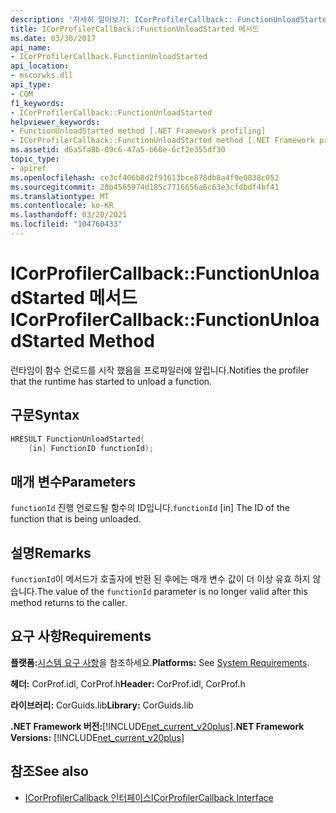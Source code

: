 ```yaml
---
description: '자세히 알아보기: ICorProfilerCallback:: FunctionUnloadStarted 메서드'
title: ICorProfilerCallback::FunctionUnloadStarted 메서드
ms.date: 03/30/2017
api_name:
- ICorProfilerCallback.FunctionUnloadStarted
api_location:
- mscorwks.dll
api_type:
- COM
f1_keywords:
- ICorProfilerCallback::FunctionUnloadStarted
helpviewer_keywords:
- FunctionUnloadStarted method [.NET Framework profiling]
- ICorProfilerCallback::FunctionUnloadStarted method [.NET Framework profiling]
ms.assetid: d6a5fa8b-09c6-47a5-b60e-6cf2e355df30
topic_type:
- apiref
ms.openlocfilehash: ce3cf406b8d2f91613bce878db8a4f9e0838c052
ms.sourcegitcommit: 20b4565974d185c7716656a6c63e3cfdbdf4bf41
ms.translationtype: MT
ms.contentlocale: ko-KR
ms.lasthandoff: 03/20/2021
ms.locfileid: "104760433"
---
```

# <a name="icorprofilercallbackfunctionunloadstarted-method"></a><span data-ttu-id="6b4a1-103">ICorProfilerCallback::FunctionUnloadStarted 메서드</span><span class="sxs-lookup"><span data-stu-id="6b4a1-103">ICorProfilerCallback::FunctionUnloadStarted Method</span></span>

<span data-ttu-id="6b4a1-104">런타임이 함수 언로드를 시작 했음을 프로파일러에 알립니다.</span><span class="sxs-lookup"><span data-stu-id="6b4a1-104">Notifies the profiler that the runtime has started to unload a function.</span></span>  
  
## <a name="syntax"></a><span data-ttu-id="6b4a1-105">구문</span><span class="sxs-lookup"><span data-stu-id="6b4a1-105">Syntax</span></span>  
  
```cpp  
HRESULT FunctionUnloadStarted(  
    [in] FunctionID functionId);
```  
  
## <a name="parameters"></a><span data-ttu-id="6b4a1-106">매개 변수</span><span class="sxs-lookup"><span data-stu-id="6b4a1-106">Parameters</span></span>

<span data-ttu-id="6b4a1-107">`functionId` 진행 언로드될 함수의 ID입니다.</span><span class="sxs-lookup"><span data-stu-id="6b4a1-107">`functionId` [in] The ID of the function that is being unloaded.</span></span>

## <a name="remarks"></a><span data-ttu-id="6b4a1-108">설명</span><span class="sxs-lookup"><span data-stu-id="6b4a1-108">Remarks</span></span>  

 <span data-ttu-id="6b4a1-109">`functionId`이 메서드가 호출자에 반환 된 후에는 매개 변수 값이 더 이상 유효 하지 않습니다.</span><span class="sxs-lookup"><span data-stu-id="6b4a1-109">The value of the `functionId` parameter is no longer valid after this method returns to the caller.</span></span>  
  
## <a name="requirements"></a><span data-ttu-id="6b4a1-110">요구 사항</span><span class="sxs-lookup"><span data-stu-id="6b4a1-110">Requirements</span></span>  

 <span data-ttu-id="6b4a1-111">**플랫폼:**[시스템 요구 사항](../../get-started/system-requirements.md)을 참조하세요.</span><span class="sxs-lookup"><span data-stu-id="6b4a1-111">**Platforms:** See [System Requirements](../../get-started/system-requirements.md).</span></span>  
  
 <span data-ttu-id="6b4a1-112">**헤더:** CorProf.idl, CorProf.h</span><span class="sxs-lookup"><span data-stu-id="6b4a1-112">**Header:** CorProf.idl, CorProf.h</span></span>  
  
 <span data-ttu-id="6b4a1-113">**라이브러리:** CorGuids.lib</span><span class="sxs-lookup"><span data-stu-id="6b4a1-113">**Library:** CorGuids.lib</span></span>  
  
 <span data-ttu-id="6b4a1-114">**.NET Framework 버전:**[!INCLUDE[net_current_v20plus](../../../../includes/net-current-v20plus-md.md)]</span><span class="sxs-lookup"><span data-stu-id="6b4a1-114">**.NET Framework Versions:** [!INCLUDE[net_current_v20plus](../../../../includes/net-current-v20plus-md.md)]</span></span>  
  
## <a name="see-also"></a><span data-ttu-id="6b4a1-115">참조</span><span class="sxs-lookup"><span data-stu-id="6b4a1-115">See also</span></span>

- [<span data-ttu-id="6b4a1-116">ICorProfilerCallback 인터페이스</span><span class="sxs-lookup"><span data-stu-id="6b4a1-116">ICorProfilerCallback Interface</span></span>](icorprofilercallback-interface.md)
